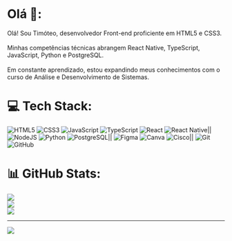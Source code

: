 # Olá 🚀:
Olá! Sou Timóteo, desenvolvedor Front-end proficiente em HTML5 e CSS3.<br><br>Minhas competências técnicas abrangem React Native, TypeScript, JavaScript, Python e PostgreSQL.<br><br>Em constante aprendizado, estou expandindo meus conhecimentos com o curso de Análise e Desenvolvimento de Sistemas.


# 💻 Tech Stack:
![HTML5](https://img.shields.io/badge/HTML5-E34F26?style=for-the-badge&logo=html5&logoColor=E34F26&labelColor=000000)
![CSS3](https://img.shields.io/badge/CSS3-1572B6?style=for-the-badge&logo=css3&logoColor=1572B6&labelColor=000000)
![JavaScript](https://img.shields.io/badge/JavaScript-F7DF1E?style=for-the-badge&logo=javascript&logoColor=F7DF1E&labelColor=000000)
![TypeScript](https://img.shields.io/badge/TypeScript-007ACC?style=for-the-badge&logo=typescript&logoColor=007ACC&labelColor=000000)
![React](https://img.shields.io/badge/React-61DAFB?style=for-the-badge&logo=react&logoColor=61DAFB&labelColor=000000)
![React Native](https://img.shields.io/badge/React_Native-61DAFB?style=for-the-badge&logo=react&logoColor=61DAFB&labelColor=000000)||
![NodeJS](https://img.shields.io/badge/Node.js-6DA55F?style=for-the-badge&logo=node.js&logoColor=6DA55F&labelColor=000000)
![Python](https://img.shields.io/badge/Python-3776AB?style=for-the-badge&logo=python&logoColor=3776AB&labelColor=000000)
![PostgreSQL](https://img.shields.io/badge/PostgreSQL-4169E1?style=for-the-badge&logo=postgresql&logoColor=4169E1&labelColor=000000)||
![Figma](https://img.shields.io/badge/Figma-F24E1E?style=for-the-badge&logo=figma&logoColor=F24E1E&labelColor=000000)
![Canva](https://img.shields.io/badge/Canva-00C4CC?style=for-the-badge&logo=canva&logoColor=00C4CC&labelColor=000000)
![Cisco](https://img.shields.io/badge/Cisco-049fd9?style=for-the-badge&logo=cisco&logoColor=049fd9&labelColor=000000)||
![Git](https://img.shields.io/badge/Git-F05033?style=for-the-badge&logo=git&logoColor=F05033&labelColor=000000)
![GitHub](https://img.shields.io/badge/GitHub-181717?style=for-the-badge&logo=github&logoColor=white&labelColor=000000)
# 📊 GitHub Stats:
![](https://github-readme-stats.vercel.app/api?username=tiw0t&theme=dark&hide_border=false&include_all_commits=false&count_private=true)<br/>
![](https://nirzak-streak-stats.vercel.app/?user=tiw0t&theme=dark&hide_border=false)<br/>
![](https://github-readme-stats.vercel.app/api/top-langs/?username=tiw0t&theme=dark&hide_border=false&include_all_commits=false&count_private=true&layout=compact)

---
[![](https://visitcount.itsvg.in/api?id=tiw0t&icon=8&color=12)](https://visitcount.itsvg.in)

<!-- Proudly created with GPRM ( https://gprm.itsvg.in ) -->
